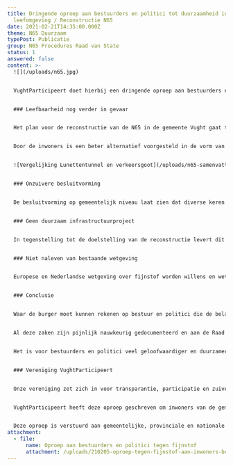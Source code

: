 ```yaml
---
title: Dringende oproep aan bestuurders en politici tot duurzaamheid in de
  leefomgeving / Reconstructie N65
date: 2021-02-21T14:35:00.000Z
theme: N65 Duurzaam
typePost: Publicatie
group: N65 Procedures Raad van State
status: 1
answered: false
content: >-
  ![](/uploads/n65.jpg)


  VughtParticipeert doet hierbij een dringende oproep aan bestuurders en politici om hun verantwoordelijkheid te nemen voor leefbaarheid, zuivere besluitvorming, duurzame infrastructuurontwikkeling en naleven van bestaande wetgeving. Terwijl gemeentelijke politici achterover leunen omdat de Raad van State nu het Salomonsoordeel mag vellen over de kwalijke plannen voor de reconstructie van de N65, vechten wij tegen deze bestuurlijke dwaling.


  ### Leefbaarheid nog verder in gevaar


  Het plan voor de reconstructie van de N65 in de gemeente Vught gaat tenminste €180 miljoen kosten en verslechtert de leefbaarheid voor wat betreft luchtkwaliteit, geluidshinder en verkeersveiligheid. In plaats van een oplossing te bieden voor de toch al problematische leefbaarheidssituatie, wordt deze slechter. Van de 6 beoogde doelen van het project worden er 5 niet bereikt. 


  Door de inwoners is een beter alternatief voorgesteld in de vorm van een tunnel voor doorgaand verkeer, de Lunettentunnel . De haalbaarheid hiervan, ook budgettair, is aangetoond. De reconstructie N65 kan wel degelijk worden uitgevoerd met verbetering van de leefbaarheid, bestuurders moeten alleen even hun oogkleppen willen afzetten (zie bijgaande vergelijking).


  ![Vergelijking Lunettentunnel en verkeersgoot](/uploads/n65-samenvatting-2.png "Samenvatting doelstellingen reconstructie N65")


  ### Onzuivere besluitvorming


  De besluitvorming op gemeentelijk niveau laat zien dat diverse keren informatie voor de gemeenteraadsleden en inwoners is achtergehouden en dat misleidende informatie moedwillig is toegevoegd. Een poging van inwoners in de vorm van een burgerinitiatief om een qua leefbaarheid veel betere reconstructie in de vorm van een tunnel voor doorgaand verkeer nader te onderzoeken, werd gefrustreerd. Hierdoor zijn niet alle relevante mogelijkheden onderzocht en moet worden vastgesteld dat onvoldoende rekening is gehouden met de belangen van alle inwoners.


  ### Geen duurzaam infrastructuurproject


  In tegenstelling tot de doelstelling van de reconstructie levert dit plan geen duurzame oplossing, niet voor de leefbaarheid van de inwoners van Vught maar ook niet voor Provincie en RWS, die voor eeuwig met een flessenhals ter hoogte van Vught moeten leren leven. En dat terwijl duurzaamheid een van de doelstellingen was.


  ### Niet naleven van bestaande wetgeving


  Europese en Nederlandse wetgeving over fijnstof worden willens en wetens genegeerd. Dit geldt niet alleen bij de reconstructie van de N65, maar is een staande praktijk bij RWS. Hiermee begint deze misstand een bestuurlijke dwaling te worden vergelijkbaar met de stikstof en kinderopvangtoeslag affaires. Ook hier hebben instanties lange tijd consequent wetgeving omzeild, gesanctioneerd door instanties die namens de burger zouden moeten waken voor de correcte naleving van de wetten.


  ### Conclusie


  Waar de burger moet kunnen rekenen op bestuur en politici die de belangen van de bevolking primair stellen, hebben wij hier te maken met verantwoordelijken die gedogen dat zinloze investeringen worden gedaan, onzuivere besluitvorming plaatsvindt en de wet moet voeten wordt getreden. 


  Al deze zaken zijn pijnlijk nauwkeurig gedocumenteerd en aan de Raad van State voorgelegd. Op hun oordeel zouden wij kunnen wachten. Het is nu aan u als bestuurder, politicus en rechter om uw bestuurlijke verantwoordelijk te nemen en niet langer weg te kijken en te gedogen en zo mogelijk nog voor de zitting van de RvS aan de noodrem te trekken. Voor details over het gedoogde [overtreden](https://www.vughtparticipeert.nl/post/de-wet-over-fijnstof-is-duidelijk-rws-en-rv-s-moeten-deze-wel-willen-lezen/c9a8100a6b31a74c67e1815971e01718#main) van de fijnstof wetgeving, [onzuivere](https://www.vughtparticipeert.nl/post/gemeente-vught-en-vught-participeert-hebben-tunnelvisie-open-brief-aan-de-gemeenteraad/6ff8208266465999a74ded0c7e60d3f1#main) besluitvorming en alternatief in de vorm van een [tunnel](https://www.vughtparticipeert.nl/post/vught-participeert-laat-zien-hoe-mooi-een-tunnel-kan-zijn/7e3bf15a24d0d047454ba2579d594eeb#main), verwijzen wij naar de bijlage en onze [website](https://www.vughtparticipeert.nl/).


  Het is voor bestuurders en politici veel geloofwaardiger en duurzamer om moed te tonen, ook 5 minuten voor 12, een ontspoorde besluitvorming te heroverwegen en deze bestuurlijke dwaling te stoppen. De toekomst zal uw moed belonen want eerlijk duurt het langst.


  ### Vereniging VughtParticipeert


  Onze vereniging zet zich in voor transparantie, participatie en zuivere besluitvorming. Bij de ‘Reconstructie N65’ zijn wat betreft deze aspecten diverse problemen geïdentificeerd en gepubliceerd. In het bijzonder over schone lucht en fijnstof wordt veel [beloofd](https://www.brabant.nl/actueel/nieuws/milieu/2020/het-schone-lucht-akkoord), worden vele onwaarheden gesproken en diverse wetten overtreden. 


  VughtParticipeert heeft deze oproep geschreven om inwoners van de gemeente Vught bewust te maken van de plannen die gemeente, provincie en RWS hebben en de gevolgen voor de leefbaarheid. Tevens is deze dringende oproep gericht op regionale en nationale bestuurders en politici zodat zij zich realiseren welke verantwoordelijkheid zij dragen bij het gedogen of bestrijden van deze manier van besturen. 


  Deze oproep is verstuurd aan gemeentelijke, provinciale en nationale bestuurders en politici.
attachment:
  - file:
      name: Oproep aan bestuurders en politici tegen fijnstof
      attachment: /uploads/210205-oproep-tegen-fijnstof-aan-inwoners-bestuurders-en-politici.pdf
---
```

